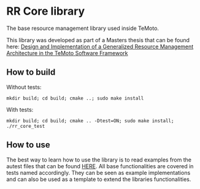 # RR Core library

The base resource management library used inside TeMoto.

This library was developed as part of a Masters thesis that can be found here:
[Design and Implementation of a Generalized Resource Management Architecture in the TeMoto Software Framework](https://www.ims.ut.ee/www-public2/at/2021/msc/atprog-courses-magistrit55-loti.05.036-allan-kustavus-text-20210520.pdf)

## How to build

Without tests:
```
mkdir build; cd build; cmake ..; sudo make install
```

With tests:

```
mkdir build; cd build; cmake .. -Dtest=ON; sudo make install; ./rr_core_test
```

## How to use
The best way to learn how to use the library is to read examples from the autest files that can be found [HERE](rr_core/test/rr_test.cpp). All base functionalities are covered in tests named accordingly. They can be seen as example implementations and can also be used as a template to extend the libraries functionalities.
